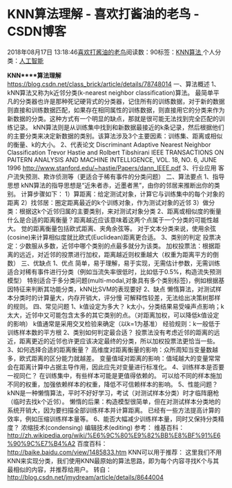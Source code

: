 
# KNN算法理解 - 喜欢打酱油的老鸟 - CSDN博客


2018年08月17日 13:18:46[喜欢打酱油的老鸟](https://me.csdn.net/weixin_42137700)阅读数：90标签：[KNN算法																](https://so.csdn.net/so/search/s.do?q=KNN算法&t=blog)个人分类：[人工智能																](https://blog.csdn.net/weixin_42137700/article/category/7820233)


**KNN****算法理解**
https://blog.csdn.net/class_brick/article/details/78748014
一、算法概述
1、kNN算法又称为k近邻分类(k-nearest neighbor classification)算法。
最简单平凡的分类器也许是那种死记硬背式的分类器，记住所有的训练数据，对于新的数据则直接和训练数据匹配，如果存在相同属性的训练数据，则直接用它的分类来作为新数据的分类。这种方式有一个明显的缺点，那就是很可能无法找到完全匹配的训练记录。
kNN算法则是从训练集中找到和新数据最接近的k条记录，然后根据他们的主要分类来决定新数据的类别。该算法涉及3个主要因素：训练集、距离或相似的衡量、k的大小。
2、代表论文
Discriminant Adaptive Nearest Neighbor Classification
Trevor Hastie and Rolbert Tibshirani
IEEE TRANSACTIONS ON PAITERN ANALYSIS AND MACHINE INTELLIGENCE, VOL. 18, NO. 6, JUNE 1996
http://www.stanford.edu/~hastie/Papers/dann_IEEE.pdf
3、行业应用
客户流失预测、欺诈侦测等（更适合于稀有事件的分类问题）
二、算法要点
1、指导思想
kNN算法的指导思想是“近朱者赤，近墨者黑”，由你的邻居来推断出你的类别。
计算步骤如下：
1）算距离：给定测试对象，计算它与训练集中的每个对象的距离
2）找邻居：圈定距离最近的k个训练对象，作为测试对象的近邻
3）做分类：根据这k个近邻归属的主要类别，来对测试对象分类
2、距离或相似度的衡量
什么是合适的距离衡量？距离越近应该意味着这两个点属于一个分类的可能性越大。
觉的距离衡量包括欧式距离、夹角余弦等。
对于文本分类来说，使用余弦(cosine)来计算相似度就比欧式(Euclidean)距离更合适。
3、类别的判定
投票决定：少数服从多数，近邻中哪个类别的点最多就分为该类。
加权投票法：根据距离的远近，对近邻的投票进行加权，距离越近则权重越大（权重为距离平方的倒数）
三、优缺点
1、优点
简单，易于理解，易于实现，无需估计参数，无需训练
适合对稀有事件进行分类（例如当流失率很低时，比如低于0.5%，构造流失预测模型）
特别适合于多分类问题(multi-modal,对象具有多个类别标签)，例如根据基因特征来判断其功能分类，kNN比SVM的表现要好
2、缺点
懒惰算法，对测试样本分类时的计算量大，内存开销大，评分慢
可解释性较差，无法给出决策树那样的规则。
四、常见问题
1、k值设定为多大？
k太小，分类结果易受噪声点影响；k太大，近邻中又可能包含太多的其它类别的点。（对距离加权，可以降低k值设定的影响）
k值通常是采用交叉检验来确定（以k=1为基准）
经验规则：k一般低于训练样本数的平方根
2、类别如何判定最合适？
投票法没有考虑近邻的距离的远近，距离更近的近邻也许更应该决定最终的分类，所以加权投票法更恰当一些。
3、如何选择合适的距离衡量？
高维度对距离衡量的影响：众所周知当变量数越多，欧式距离的区分能力就越差。
变量值域对距离的影响：值域越大的变量常常会在距离计算中占据主导作用，因此应先对变量进行标准化。
4、训练样本是否要一视同仁？
在训练集中，有些样本可能是更值得依赖的。
可以给不同的样本施加不同的权重，加强依赖样本的权重，降低不可信赖样本的影响。
5、性能问题？
kNN是一种懒惰算法，平时不好好学习，考试（对测试样本分类）时才临阵磨枪（临时去找k个近邻）。
懒惰的后果：构造模型很简单，但在对测试样本分类地的系统开销大，因为要扫描全部训练样本并计算距离。
已经有一些方法提高计算的效率，例如压缩训练样本量等。
6、能否大幅减少训练样本量，同时又保持分类精度？
浓缩技术(condensing)
编辑技术(editing)
参考：
维基百科：
http://zh.wikipedia.org/wiki/%E6%9C%80%E9%82%BB%E8%BF%91%E6%90%9C%E7%B4%A2
百度百科：http://baike.baidu.com/view/1485833.htm
KNN可以用于推荐：
这里我们不用KNN来实现分类，我们使用KNN最原始的算法思路，即为每个内容寻找K个与其最相似的内容，并推荐给用户。
转自：http://blog.csdn.net/jmydream/article/details/8644004



